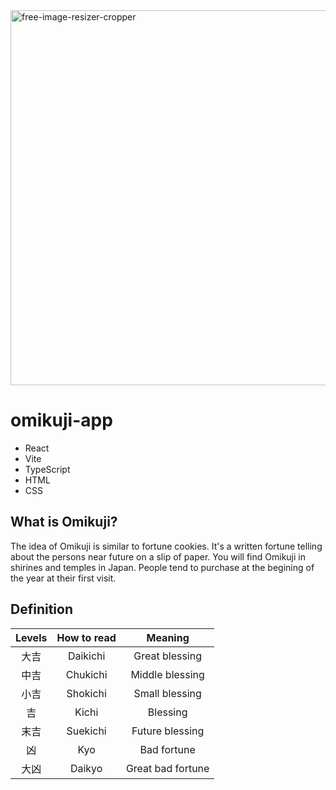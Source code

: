 <img width="600" alt="free-image-resizer-cropper" src="https://user-images.githubusercontent.com/88697509/223500126-c9f7fccf-ebb4-4815-956b-5d97769cf0ea.png">

# omikuji-app

- React
- Vite
- TypeScript
- HTML
- CSS

## What is Omikuji?

The idea of Omikuji is similar to fortune cookies.
It's a written fortune telling about the persons near future on a slip of paper.
You will find Omikuji in shirines and temples in Japan.
People tend to purchase at the begining of the year at their first visit.

## Definition

| Levels | How to read |      Meaning      |
| :----: | :---------: | :---------------: |
|  大吉  |  Daikichi   |  Great blessing   |
|  中吉  |  Chukichi   |  Middle blessing  |
|  小吉  |  Shokichi   |  Small blessing   |
|   吉   |    Kichi    |     Blessing      |
|  末吉  |  Suekichi   |  Future blessing  |
|   凶   |     Kyo     |    Bad fortune    |
|  大凶  |   Daikyo    | Great bad fortune |
